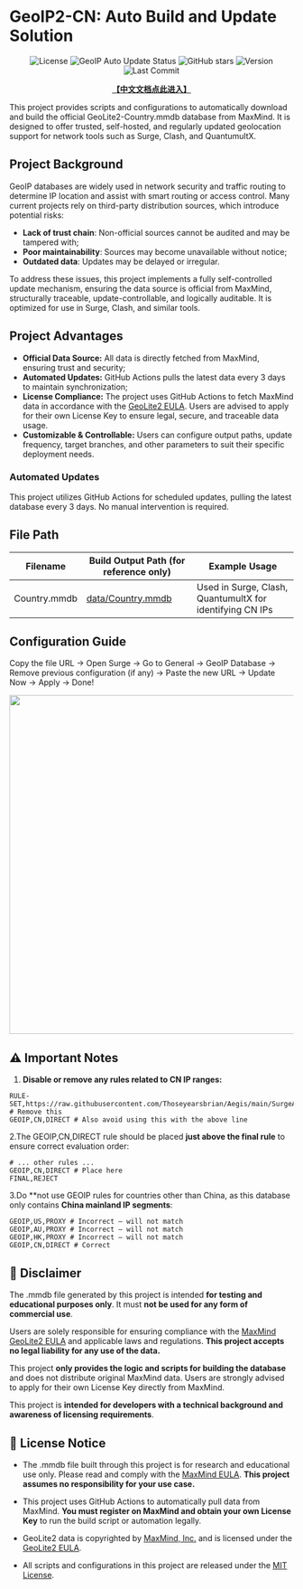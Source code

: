 # **GeoIP2-CN: Auto Build and Update Solution**

<p align="center">
  <img src="https://img.shields.io/badge/License-MIT-green.svg" alt="License" />
  <img src="https://github.com/Thoseyearsbrian/GeoIP2-CN/actions/workflows/update.yml/badge.svg" alt="GeoIP Auto Update Status" />
  <img src="https://img.shields.io/github/stars/Thoseyearsbrian/GeoIP2-CN?style=social" alt="GitHub stars" />
  <img src="https://img.shields.io/github/v/release/Thoseyearsbrian/GeoIP2-CN?include_prereleases&label=version" alt="Version" />
  <img src="https://img.shields.io/github/last-commit/Thoseyearsbrian/GeoIP2-CN" alt="Last Commit" />
</p>

<p align="center">
  <a href="https://github.com/Thoseyearsbrian/GeoIP2-CN/blob/main/GeoIP2-CN/Docs/zh-CN/README.md"><b>【中文文档点此进入】</b></a>
</p>

This project provides scripts and configurations to automatically download and build the official GeoLite2-Country.mmdb database from MaxMind. It is designed to offer trusted, self-hosted, and regularly updated geolocation support for network tools such as Surge, Clash, and QuantumultX.

## **Project Background**

GeoIP databases are widely used in network security and traffic routing to determine IP location and assist with smart routing or access control. Many current projects rely on third-party distribution sources, which introduce potential risks:

- **Lack of trust chain**: Non-official sources cannot be audited and may be tampered with;
- **Poor maintainability**: Sources may become unavailable without notice;
- **Outdated data**: Updates may be delayed or irregular.

To address these issues, this project implements a fully self-controlled update mechanism, ensuring the data source is official from MaxMind, structurally traceable, update-controllable, and logically auditable. It is optimized for use in Surge, Clash, and similar tools.

## **Project Advantages**

- **Official Data Source:** All data is directly fetched from MaxMind, ensuring trust and security;
- **Automated Updates:** GitHub Actions pulls the latest data every 3 days to maintain synchronization;
- **License Compliance:** The project uses GitHub Actions to fetch MaxMind data in accordance with the [GeoLite2 EULA](https://www.maxmind.com/en/geolite2/eula). Users are advised to apply for their own License Key to ensure legal, secure, and traceable data usage.
- **Customizable & Controllable:** Users can configure output paths, update frequency, target branches, and other parameters to suit their specific deployment needs.

### **Automated Updates**

This project utilizes GitHub Actions for scheduled updates, pulling the latest database every 3 days. No manual intervention is required.

## **File Path**

| **Filename** | **Build Output Path (for reference only)**                   | **Example Usage**                                        |
| ------------ | ------------------------------------------------------------ | -------------------------------------------------------- |
| Country.mmdb | [data/Country.mmdb](https://raw.githubusercontent.com/Thoseyearsbrian/GeoIP2-CN/main/data/GeoLite2-Country.mmdb) | Used in Surge, Clash, QuantumultX for identifying CN IPs |

## **Configuration Guide**

Copy the file URL → Open Surge → Go to General → GeoIP Database → Remove previous configuration (if any) → Paste the new URL → Update Now → Apply → Done!

<p align="center">
  <img src="https://raw.githubusercontent.com/Thoseyearsbrian/GeoIP2-CN/main/Icons/Groups/surge-geoip-config-guide-step-by-step-en.png" width="600">
</p>

## **⚠️ Important Notes**

1. **Disable or remove any rules related to CN IP ranges:**

```
RULE-SET,https://raw.githubusercontent.com/Thoseyearsbrian/Aegis/main/SurgeAegis/rules/China.list,DIRECT # Remove this
GEOIP,CN,DIRECT # Also avoid using this with the above line
```

2.The GEOIP,CN,DIRECT rule should be placed **just above the final rule** to ensure correct evaluation order:

```
# ... other rules ...
GEOIP,CN,DIRECT # Place here
FINAL,REJECT
```

3.Do **not use GEOIP rules for countries other than China, as this database only contains **China mainland IP segments**:

```
GEOIP,US,PROXY # Incorrect – will not match
GEOIP,AU,PROXY # Incorrect – will not match
GEOIP,HK,PROXY # Incorrect – will not match
GEOIP,CN,DIRECT # Correct
```

## **🔐 Disclaimer**

The .mmdb file generated by this project is intended **for testing and educational purposes only**. It must **not be used for any form of commercial use**.

Users are solely responsible for ensuring compliance with the [MaxMind GeoLite2 EULA](https://www.maxmind.com/en/geolite2/eula) and applicable laws and regulations. **This project accepts no legal liability for any use of the data.**

This project **only provides the logic and scripts for building the database** and does not distribute original MaxMind data. Users are strongly advised to apply for their own License Key directly from MaxMind.

This project is **intended for developers with a technical background and awareness of licensing requirements**.

## **🏅 License Notice**

- The .mmdb file built through this project is for research and educational use only. Please read and comply with the [MaxMind EULA](https://www.maxmind.com/en/geolite2/eula). **This project assumes no responsibility for your use case.**

- This project uses GitHub Actions to automatically pull data from MaxMind. **You must register on MaxMind and obtain your own License Key** to run the build script or automation legally.
- GeoLite2 data is copyrighted by [MaxMind, Inc.](https://www.maxmind.com/) and is licensed under the [GeoLite2 EULA](https://www.maxmind.com/en/geolite2/eula).
- All scripts and configurations in this project are released under the [MIT License](https://raw.githubusercontent.com/Thoseyearsbrian/GeoIP2-CN/main/LICENSE).

